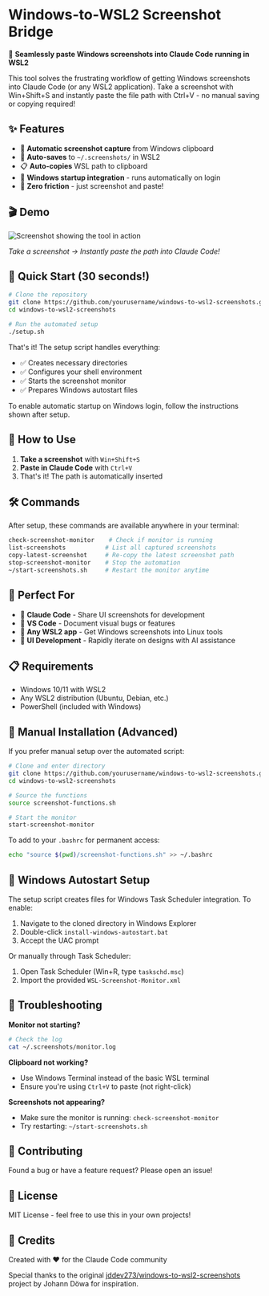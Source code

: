 # Windows-to-WSL2 Screenshot Bridge

🚀 **Seamlessly paste Windows screenshots into Claude Code running in WSL2**

This tool solves the frustrating workflow of getting Windows screenshots into Claude Code (or any WSL2 application). Take a screenshot with Win+Shift+S and instantly paste the file path with Ctrl+V - no manual saving or copying required!

## ✨ Features

- 📸 **Automatic screenshot capture** from Windows clipboard
- 💾 **Auto-saves** to `~/.screenshots/` in WSL2
- 📋 **Auto-copies** WSL path to clipboard
- 🚀 **Windows startup integration** - runs automatically on login
- 🎯 **Zero friction** - just screenshot and paste!

## 🎬 Demo

![Screenshot showing the tool in action](demo-screenshot.png)

*Take a screenshot → Instantly paste the path into Claude Code!*

## 🚀 Quick Start (30 seconds!)

```bash
# Clone the repository
git clone https://github.com/yourusername/windows-to-wsl2-screenshots.git
cd windows-to-wsl2-screenshots

# Run the automated setup
./setup.sh
```

That's it! The setup script handles everything:
- ✅ Creates necessary directories
- ✅ Configures your shell environment
- ✅ Starts the screenshot monitor
- ✅ Prepares Windows autostart files

To enable automatic startup on Windows login, follow the instructions shown after setup.

## 📸 How to Use

1. **Take a screenshot** with `Win+Shift+S`
2. **Paste in Claude Code** with `Ctrl+V`
3. That's it! The path is automatically inserted

## 🛠️ Commands

After setup, these commands are available anywhere in your terminal:

```bash
check-screenshot-monitor    # Check if monitor is running
list-screenshots           # List all captured screenshots  
copy-latest-screenshot     # Re-copy the latest screenshot path
stop-screenshot-monitor    # Stop the automation
~/start-screenshots.sh     # Restart the monitor anytime
```

## 🎯 Perfect For

- 🤖 **Claude Code** - Share UI screenshots for development
- 📝 **VS Code** - Document visual bugs or features
- 🔧 **Any WSL2 app** - Get Windows screenshots into Linux tools
- 🎨 **UI Development** - Rapidly iterate on designs with AI assistance

## 📋 Requirements

- Windows 10/11 with WSL2
- Any WSL2 distribution (Ubuntu, Debian, etc.)
- PowerShell (included with Windows)

## 🔧 Manual Installation (Advanced)

If you prefer manual setup over the automated script:

```bash
# Clone and enter directory
git clone https://github.com/yourusername/windows-to-wsl2-screenshots.git
cd windows-to-wsl2-screenshots

# Source the functions
source screenshot-functions.sh

# Start the monitor
start-screenshot-monitor
```

To add to your `.bashrc` for permanent access:
```bash
echo "source $(pwd)/screenshot-functions.sh" >> ~/.bashrc
```

## 🚦 Windows Autostart Setup

The setup script creates files for Windows Task Scheduler integration. To enable:

1. Navigate to the cloned directory in Windows Explorer
2. Double-click `install-windows-autostart.bat`
3. Accept the UAC prompt

Or manually through Task Scheduler:
1. Open Task Scheduler (Win+R, type `taskschd.msc`)
2. Import the provided `WSL-Screenshot-Monitor.xml`

## 🐛 Troubleshooting

**Monitor not starting?**
```bash
# Check the log
cat ~/.screenshots/monitor.log
```

**Clipboard not working?**
- Use Windows Terminal instead of the basic WSL terminal
- Ensure you're using `Ctrl+V` to paste (not right-click)

**Screenshots not appearing?**
- Make sure the monitor is running: `check-screenshot-monitor`
- Try restarting: `~/start-screenshots.sh`

## 🤝 Contributing

Found a bug or have a feature request? Please open an issue!

## 📄 License

MIT License - feel free to use this in your own projects!

## 🙏 Credits

Created with ❤️ for the Claude Code community

Special thanks to the original [jddev273/windows-to-wsl2-screenshots](https://github.com/jddev273/windows-to-wsl2-screenshots) project by Johann Döwa for inspiration.

